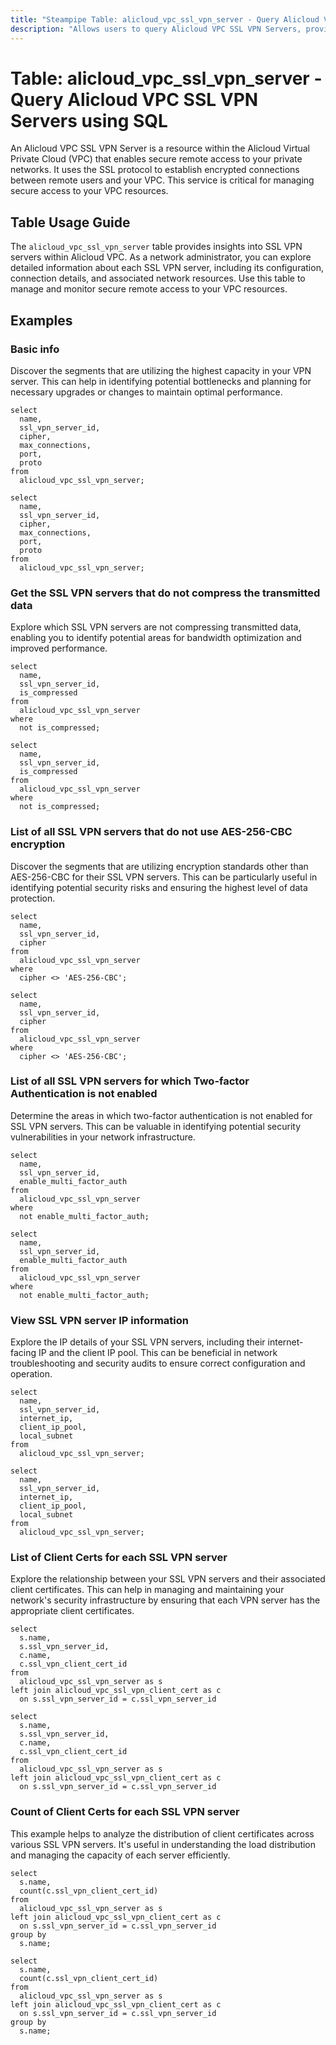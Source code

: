 ```yaml
---
title: "Steampipe Table: alicloud_vpc_ssl_vpn_server - Query Alicloud VPC SSL VPN Servers using SQL"
description: "Allows users to query Alicloud VPC SSL VPN Servers, providing detailed information about each SSL VPN server in the Alicloud Virtual Private Cloud (VPC)."
---
```


# Table: alicloud_vpc_ssl_vpn_server - Query Alicloud VPC SSL VPN Servers using SQL

An Alicloud VPC SSL VPN Server is a resource within the Alicloud Virtual Private Cloud (VPC) that enables secure remote access to your private networks. It uses the SSL protocol to establish encrypted connections between remote users and your VPC. This service is critical for managing secure access to your VPC resources.

## Table Usage Guide

The `alicloud_vpc_ssl_vpn_server` table provides insights into SSL VPN servers within Alicloud VPC. As a network administrator, you can explore detailed information about each SSL VPN server, including its configuration, connection details, and associated network resources. Use this table to manage and monitor secure remote access to your VPC resources.

## Examples

### Basic info
Discover the segments that are utilizing the highest capacity in your VPN server. This can help in identifying potential bottlenecks and planning for necessary upgrades or changes to maintain optimal performance.

```sql+postgres
select
  name,
  ssl_vpn_server_id,
  cipher,
  max_connections,
  port,
  proto
from
  alicloud_vpc_ssl_vpn_server;
```

```sql+sqlite
select
  name,
  ssl_vpn_server_id,
  cipher,
  max_connections,
  port,
  proto
from
  alicloud_vpc_ssl_vpn_server;
```

### Get the SSL VPN servers that do not compress the transmitted data
Explore which SSL VPN servers are not compressing transmitted data, enabling you to identify potential areas for bandwidth optimization and improved performance.

```sql+postgres
select
  name,
  ssl_vpn_server_id,
  is_compressed
from
  alicloud_vpc_ssl_vpn_server
where
  not is_compressed;
```

```sql+sqlite
select
  name,
  ssl_vpn_server_id,
  is_compressed
from
  alicloud_vpc_ssl_vpn_server
where
  not is_compressed;
```

### List of all SSL VPN servers that do not use AES-256-CBC encryption
Discover the segments that are utilizing encryption standards other than AES-256-CBC for their SSL VPN servers. This can be particularly useful in identifying potential security risks and ensuring the highest level of data protection.

```sql+postgres
select
  name,
  ssl_vpn_server_id,
  cipher
from
  alicloud_vpc_ssl_vpn_server
where
  cipher <> 'AES-256-CBC';
```

```sql+sqlite
select
  name,
  ssl_vpn_server_id,
  cipher
from
  alicloud_vpc_ssl_vpn_server
where
  cipher <> 'AES-256-CBC';
```

### List of all SSL VPN servers for which Two-factor Authentication is not enabled
Determine the areas in which two-factor authentication is not enabled for SSL VPN servers. This can be valuable in identifying potential security vulnerabilities in your network infrastructure.

```sql+postgres
select
  name,
  ssl_vpn_server_id,
  enable_multi_factor_auth
from
  alicloud_vpc_ssl_vpn_server
where
  not enable_multi_factor_auth;
```

```sql+sqlite
select
  name,
  ssl_vpn_server_id,
  enable_multi_factor_auth
from
  alicloud_vpc_ssl_vpn_server
where
  not enable_multi_factor_auth;
```

### View SSL VPN server IP information
Explore the IP details of your SSL VPN servers, including their internet-facing IP and the client IP pool. This can be beneficial in network troubleshooting and security audits to ensure correct configuration and operation.

```sql+postgres
select
  name,
  ssl_vpn_server_id,
  internet_ip,
  client_ip_pool,
  local_subnet
from
  alicloud_vpc_ssl_vpn_server;
```

```sql+sqlite
select
  name,
  ssl_vpn_server_id,
  internet_ip,
  client_ip_pool,
  local_subnet
from
  alicloud_vpc_ssl_vpn_server;
```

### List of Client Certs for each SSL VPN server
Explore the relationship between your SSL VPN servers and their associated client certificates. This can help in managing and maintaining your network's security infrastructure by ensuring that each VPN server has the appropriate client certificates.

```sql+postgres
select
  s.name,
  s.ssl_vpn_server_id,
  c.name,
  c.ssl_vpn_client_cert_id
from
  alicloud_vpc_ssl_vpn_server as s
left join alicloud_vpc_ssl_vpn_client_cert as c
  on s.ssl_vpn_server_id = c.ssl_vpn_server_id

```

```sql+sqlite
select
  s.name,
  s.ssl_vpn_server_id,
  c.name,
  c.ssl_vpn_client_cert_id
from
  alicloud_vpc_ssl_vpn_server as s
left join alicloud_vpc_ssl_vpn_client_cert as c
  on s.ssl_vpn_server_id = c.ssl_vpn_server_id
```

### Count of Client Certs for each SSL VPN server
This example helps to analyze the distribution of client certificates across various SSL VPN servers. It's useful in understanding the load distribution and managing the capacity of each server efficiently.

```sql+postgres
select
  s.name,
  count(c.ssl_vpn_client_cert_id)
from
  alicloud_vpc_ssl_vpn_server as s
left join alicloud_vpc_ssl_vpn_client_cert as c
  on s.ssl_vpn_server_id = c.ssl_vpn_server_id
group by
  s.name;

```

```sql+sqlite
select
  s.name,
  count(c.ssl_vpn_client_cert_id)
from
  alicloud_vpc_ssl_vpn_server as s
left join alicloud_vpc_ssl_vpn_client_cert as c
  on s.ssl_vpn_server_id = c.ssl_vpn_server_id
group by
  s.name;
```